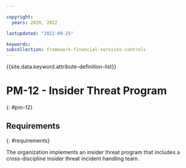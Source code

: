 ```yaml
---

copyright:
  years: 2020, 2022

lastupdated: "2022-09-25"

keywords: 
subcollection: framework-financial-services-controls
---
```


{{site.data.keyword.attribute-definition-list}}

         
# PM-12 - Insider Threat Program
{: #pm-12}

## Requirements
{: #requirements}

The organization implements an insider threat program that includes a cross-discipline insider threat incident handling team.



